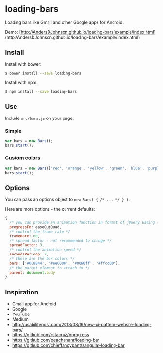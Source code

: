 loading-bars
============

Loading bars like Gmail and other Google apps for Android.

Demo: [http://AndersDJohnson.github.io/loading-bars/example/index.html](http:/AndersDJohnson.github.io/loading-bars/example/index.html)


## Install

Install with bower:

```sh
$ bower install --save loading-bars
```

Install with npm:

```sh
$ npm install --save loading-bars
```

## Use

Include `src/bars.js` on your page.

### Simple

```js
var bars = new Bars();
bars.start();

```

### Custom colors

```js
var bars = new Bars(['red', 'orange', 'yellow', 'green', 'blue', 'purple']);
bars.start();

```

## Options

You can pass an options object to `new Bars( { /* ... */ } )`.

Here are more options - the current defaults:

```js
{
  /* you can provide an animation function in format of jQuery Easing (http://gsgd.co.uk/sandbox/jquery/easing/) */
  progressFn: easeOutQuad,
  /* control the frame rate */
  frameRate: 60,
  /* spread factor - not recommended to change */
  spreadFactor: 3,
  /* control the animation speed */
  secondsPerLoop: 2,
  /* these are the bar colors */
  bars: ['#008844', '#ee0000', '#0066ff', '#ffcc00'],
  /* the parent element to attach to */
  parent: document.body
}
```


## Inspiration

* Gmail app for Android
* Google
* YouTube
* Medium
* http://usabilitypost.com/2013/08/19/new-ui-pattern-website-loading-bars/
* https://github.com/rstacruz/nprogress
* https://github.com/peachananr/loading-bar
* https://github.com/chieffancypants/angular-loading-bar

